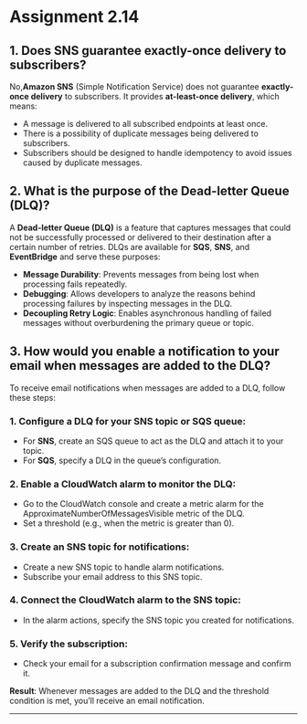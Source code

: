 # Assignment 2.14

## 1. Does SNS guarantee exactly-once delivery to subscribers?

No,**Amazon SNS** (Simple Notification Service) does not guarantee **exactly-once delivery** to subscribers. It provides **at-least-once delivery**, which means:

- A message is delivered to all subscribed endpoints at least once.
- There is a possibility of duplicate messages being delivered to subscribers.
- Subscribers should be designed to handle idempotency to avoid issues caused by duplicate messages.

## 2. What is the purpose of the Dead-letter Queue (DLQ)?

A **Dead-letter Queue (DLQ)** is a feature that captures messages that could not be successfully processed or delivered to their destination after a certain number of retries. DLQs are available for **SQS**, **SNS**, and **EventBridge** and serve these purposes:

- **Message Durability**: Prevents messages from being lost when processing fails repeatedly.
- **Debugging**: Allows developers to analyze the reasons behind processing failures by inspecting messages in the DLQ.
- **Decoupling Retry Logic**: Enables asynchronous handling of failed messages without overburdening the primary queue or topic.

## 3. How would you enable a notification to your email when messages are added to the DLQ?

To receive email notifications when messages are added to a DLQ, follow these steps:

### 1. Configure a DLQ for your SNS topic or SQS queue:

- For **SNS**, create an SQS queue to act as the DLQ and attach it to your topic.
- For **SQS**, specify a DLQ in the queue’s configuration.

### 2. Enable a CloudWatch alarm to monitor the DLQ:

- Go to the CloudWatch console and create a metric alarm for the ApproximateNumberOfMessagesVisible metric of the DLQ.
- Set a threshold (e.g., when the metric is greater than 0).

### 3. Create an SNS topic for notifications:

- Create a new SNS topic to handle alarm notifications.
- Subscribe your email address to this SNS topic.

### 4. Connect the CloudWatch alarm to the SNS topic:

- In the alarm actions, specify the SNS topic you created for notifications.

### 5. Verify the subscription:

- Check your email for a subscription confirmation message and confirm it.

**Result**: Whenever messages are added to the DLQ and the threshold condition is met, you’ll receive an email notification.

---
